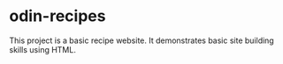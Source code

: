 # odin-recipes
This project is a basic recipe website. It demonstrates basic site building skills using HTML.
